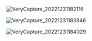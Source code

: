 ![VeryCapture_20221231182116](https://user-images.githubusercontent.com/26371465/210133227-e31dc134-367c-4943-a3e9-571b59c88af1.jpg)

![VeryCapture_20221231183846](https://user-images.githubusercontent.com/26371465/210133711-122cac21-5afc-486e-adaf-1becb7d6cf8e.jpg)

![VeryCapture_20221231184029](https://user-images.githubusercontent.com/26371465/210133767-f2cedd5d-a27a-492a-8e94-ab7181c85030.jpg)
